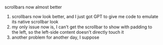 scrollbars now almost better
1. scrollbars now look better, and I just got GPT to give me code to emulate its native scrollbar look
2. my only issue now is, I can't get the scrollbar to show with padding to the left, so the left-side content doesn't directly touch it
3. another problem for another day, I suppose